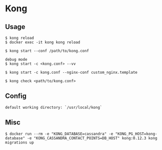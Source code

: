 # Kong

## Usage

    $ kong reload
    $ docker exec -it kong kong reload

    $ kong start --conf /path/to/kong.conf

    debug mode
    $ kong start -c <kong.conf> --vv

    $ kong start -c kong.conf --nginx-conf custom_nginx.template

    $ kong check <path/to/kong.conf>

## Config

    default working directory: `/usr/local/kong`

## Misc

    $ docker run --rm -e "KONG_DATABASE=cassandra" -e "KONG_PG_HOST=kong-database" -e "KONG_CASSANDRA_CONTACT_POINTS=DB_HOST" kong:0.12.3 kong migrations up
